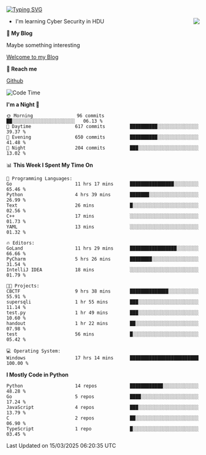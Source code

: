 [![Typing SVG](https://readme-typing-svg.herokuapp.com?font=Fira+Code&pause=1000&random=false&width=450&height=60&lines=Hello+%F0%9F%91%8B%F0%9F%8F%BB;I'm+JBNRZ)](https://git.io/typing-svg)

<a href="#">
  <img align="right" src="https://github-readme-stats.vercel.app/api?username=JBNRZ&show_icons=true&bg_color=15,f2f7fd,E0EAFC" />
</a>

- I'm learning Cyber Security in HDU

 **🌱 My Blog**

Maybe something interesting

[Welcome to my Blog](https://jbnrz.com.cn/)

 **💬 Reach me** 

[Github](https://github.com/JBNRZ)


<!--START_SECTION:waka-->
![Code Time](http://img.shields.io/badge/Code%20Time-1%2C026%20hrs%2024%20mins-blue)

**I'm a Night 🦉** 

```text
🌞 Morning                96 commits          ██░░░░░░░░░░░░░░░░░░░░░░░   06.13 % 
🌆 Daytime                617 commits         ██████████░░░░░░░░░░░░░░░   39.37 % 
🌃 Evening                650 commits         ██████████░░░░░░░░░░░░░░░   41.48 % 
🌙 Night                  204 commits         ███░░░░░░░░░░░░░░░░░░░░░░   13.02 % 
```


📊 **This Week I Spent My Time On** 

```text
💬 Programming Languages: 
Go                       11 hrs 17 mins      ████████████████░░░░░░░░░   65.46 % 
Python                   4 hrs 39 mins       ███████░░░░░░░░░░░░░░░░░░   26.99 % 
Text                     26 mins             █░░░░░░░░░░░░░░░░░░░░░░░░   02.56 % 
C++                      17 mins             ░░░░░░░░░░░░░░░░░░░░░░░░░   01.73 % 
YAML                     13 mins             ░░░░░░░░░░░░░░░░░░░░░░░░░   01.32 % 

🔥 Editors: 
GoLand                   11 hrs 29 mins      █████████████████░░░░░░░░   66.66 % 
PyCharm                  5 hrs 26 mins       ████████░░░░░░░░░░░░░░░░░   31.54 % 
IntelliJ IDEA            18 mins             ░░░░░░░░░░░░░░░░░░░░░░░░░   01.79 % 

🐱‍💻 Projects: 
CBCTF                    9 hrs 38 mins       ██████████████░░░░░░░░░░░   55.91 % 
supersqli                1 hr 55 mins        ███░░░░░░░░░░░░░░░░░░░░░░   11.14 % 
test.py                  1 hr 49 mins        ███░░░░░░░░░░░░░░░░░░░░░░   10.60 % 
handout                  1 hr 22 mins        ██░░░░░░░░░░░░░░░░░░░░░░░   07.98 % 
test                     56 mins             █░░░░░░░░░░░░░░░░░░░░░░░░   05.42 % 

💻 Operating System: 
Windows                  17 hrs 14 mins      █████████████████████████   100.00 % 
```

**I Mostly Code in Python** 

```text
Python                   14 repos            ████████████░░░░░░░░░░░░░   48.28 % 
Go                       5 repos             ████░░░░░░░░░░░░░░░░░░░░░   17.24 % 
JavaScript               4 repos             ███░░░░░░░░░░░░░░░░░░░░░░   13.79 % 
C                        2 repos             ██░░░░░░░░░░░░░░░░░░░░░░░   06.90 % 
TypeScript               1 repo              █░░░░░░░░░░░░░░░░░░░░░░░░   03.45 % 
```




 Last Updated on 15/03/2025 06:20:35 UTC
<!--END_SECTION:waka-->
